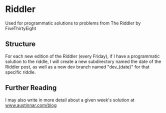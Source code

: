 # Riddler
Used for programmatic solutions to problems from The Riddler by FiveThirtyEight

## Structure
For each new edition of the Riddler (every Friday), if I have a programmatic solution to the riddle, 
I will create a new subdirectory named the date of the Riddler post, as well as a new dev branch named
"dev_{date}" for that specific riddle.
 
 ## Further Reading
 I may also write in more detail about a given week's solution at www.austinnar.com/blog
